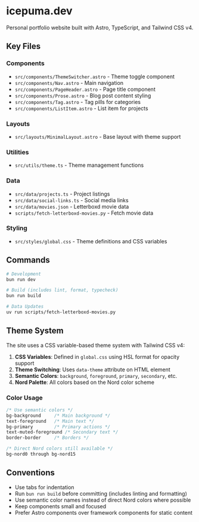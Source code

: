 # icepuma.dev

Personal portfolio website built with Astro, TypeScript, and Tailwind CSS v4.

## Key Files

### Components
- `src/components/ThemeSwitcher.astro` - Theme toggle component
- `src/components/Nav.astro` - Main navigation
- `src/components/PageHeader.astro` - Page title component
- `src/components/Prose.astro` - Blog post content styling
- `src/components/Tag.astro` - Tag pills for categories
- `src/components/ListItem.astro` - List item for projects

### Layouts
- `src/layouts/MinimalLayout.astro` - Base layout with theme support

### Utilities
- `src/utils/theme.ts` - Theme management functions

### Data
- `src/data/projects.ts` - Project listings
- `src/data/social-links.ts` - Social media links
- `src/data/movies.json` - Letterboxd movie data
- `scripts/fetch-letterboxd-movies.py` - Fetch movie data

### Styling
- `src/styles/global.css` - Theme definitions and CSS variables

## Commands

```bash
# Development
bun run dev

# Build (includes lint, format, typecheck)
bun run build

# Data Updates
uv run scripts/fetch-letterboxd-movies.py
```

## Theme System

The site uses a CSS variable-based theme system with Tailwind CSS v4:

1. **CSS Variables**: Defined in `global.css` using HSL format for opacity support
2. **Theme Switching**: Uses `data-theme` attribute on HTML element
3. **Semantic Colors**: `background`, `foreground`, `primary`, `secondary`, etc.
4. **Nord Palette**: All colors based on the Nord color scheme

### Color Usage

```css
/* Use semantic colors */
bg-background     /* Main background */
text-foreground   /* Main text */
bg-primary        /* Primary actions */
text-muted-foreground /* Secondary text */
border-border     /* Borders */

/* Direct Nord colors still available */
bg-nord0 through bg-nord15
```

## Conventions

- Use tabs for indentation
- Run `bun run build` before committing (includes linting and formatting)
- Use semantic color names instead of direct Nord colors where possible
- Keep components small and focused
- Prefer Astro components over framework components for static content